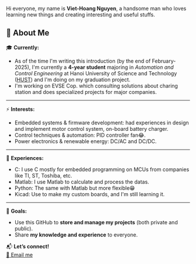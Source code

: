 Hi everyone, my name is **Viet-Hoang Nguyen**, a handsome man who loves learning new things and creating interesting and useful stuffs.


## 👋 About Me   
🎓 **Currently:**  
- As of the time I'm writing this introduction (by the end of February-2025), I'm currently a **4-year student** majoring in *Automation and Control Engineering* at Hanoi University of Science and Technology ([HUST](https://hust.edu.vn/)) and I'm doing on my graduation project.
- I'm working on EVSE Cop. which consulting solutions about charing station and does specialized projects for major companies.

---

⚡ **Interests:**  
- Embedded systems & firmware development: had experiences in design and implement motor control system, on-board battery charger.  
- Control techniques & automation: PID controller fan😂. 
- Power electronics & renewable energy: DC/AC and DC/DC.

---

🤖 **Experiences:**
- C: I use C mostly for embedded programming on MCUs from companies like TI, ST, Toshiba, etc.   
- Matlab: I use Matlab to calculate and process the datas. 
- Python: The same with Matlab but more flexible😁
- Kicad: Use to make my custom boards, and I'm still learning it. 
---

🎯 **Goals:**  
- Use this GitHub to **store and manage my projects** (both private and public).  
- Share **my knowledge and experience** to everyone.  

📬 **Let’s connect!**  
[📧 Email me](mailto:hoangnguyen2k30804@gmail.com)  
